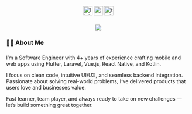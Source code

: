 ###

<div align="center">
  <img src="https://img.shields.io/static/v1?message=LinkedIn&logo=linkedin&label=&color=0077B5&logoColor=white&labelColor=&style=for-the-badge" height="25" alt="linkedin logo"  />
  <img src="https://img.shields.io/static/v1?message=Youtube&logo=youtube&label=&color=FF0000&logoColor=white&labelColor=&style=for-the-badge" height="25" alt="youtube logo"  />
  <img src="https://img.shields.io/static/v1?message=Twitter&logo=twitter&label=&color=1DA1F2&logoColor=white&labelColor=&style=for-the-badge" height="25" alt="twitter logo"  />
</div>

###

<div align="center">
  <img src="https://visitor-badge.laobi.icu/badge?page_id=ddr137.ddr137&"  />
</div>

<h3 align="left">👩‍💻  About Me</h3>

###

<p align="left">
I’m a Software Engineer with 4+ years of experience crafting mobile and web apps using Flutter, Laravel, Vue.js, React Native, and Kotlin.

I focus on clean code, intuitive UI/UX, and seamless backend integration. Passionate about solving real-world problems, I’ve delivered products that users love and businesses value.

Fast learner, team player, and always ready to take on new challenges — let’s build something great together.
</p>
